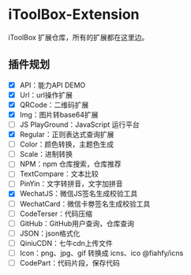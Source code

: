 # iToolBox-Extension

iToolBox 扩展仓库，所有的扩展都在这里边。

## 插件规划

- [x] API：能力API DEMO
- [x] Url：url操作扩展
- [x] QRCode：二维码扩展
- [x] Img：图片转base64扩展
- [ ] JS PlayGround：JavaScript 运行平台
- [x] Regular：正则表达式查询扩展
- [ ] Color：颜色转换，主题色生成
- [ ] Scale：进制转换
- [ ] NPM：npm 仓库搜索，仓库推荐
- [ ] TextCompare：文本比较
- [ ] PinYin：文字转拼音，文字加拼音
- [x] WechatJS：微信JS签名生成校验工具
- [ ] WechatCard：微信卡劵签名生成校验工具
- [ ] CodeTerser：代码压缩
- [ ] GitHub：GitHub用户查询，仓库查询
- [ ] JSON：json格式化
- [ ] QiniuCDN：七牛cdn上传文件
- [ ] Icon：png、jpg、gif 转换成 icns、ico @fiahfy/icns
- [ ] CodePart：代码片段，保存代码
